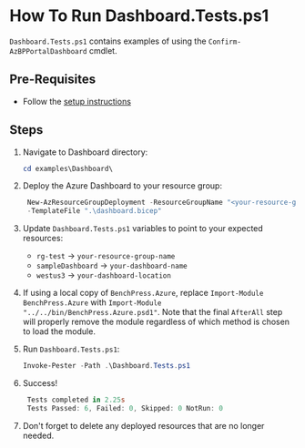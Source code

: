 # How To Run Dashboard.Tests.ps1

`Dashboard.Tests.ps1` contains examples of using the `Confirm-AzBPPortalDashboard` cmdlet.

## Pre-Requisites

- Follow the [setup instructions](../README.md)

## Steps

1. Navigate to Dashboard directory:

   ```Powershell
   cd examples\Dashboard\
   ```

1. Deploy the Azure Dashboard to your resource group:

   ```Powershell
    New-AzResourceGroupDeployment -ResourceGroupName "<your-resource-group-name>"`
    -TemplateFile ".\dashboard.bicep"
   ```

1. Update `Dashboard.Tests.ps1` variables to point to your expected resources:

   - `rg-test`         -> `your-resource-group-name`
   - `sampleDashboard` -> `your-dashboard-name`
   - `westus3`         -> `your-dashboard-location`

1. If using a local copy of `BenchPress.Azure`, replace `Import-Module BenchPress.Azure` with
`Import-Module "../../bin/BenchPress.Azure.psd1"`. Note that the final `AfterAll` step will properly remove the module
regardless of which method is chosen to load the module.

1. Run `Dashboard.Tests.ps1`:

   ```Powershell
   Invoke-Pester -Path .\Dashboard.Tests.ps1
   ```

1. Success!

   ```Powershell
    Tests completed in 2.25s
    Tests Passed: 6, Failed: 0, Skipped: 0 NotRun: 0
   ```

1. Don't forget to delete any deployed resources that are no longer needed.
